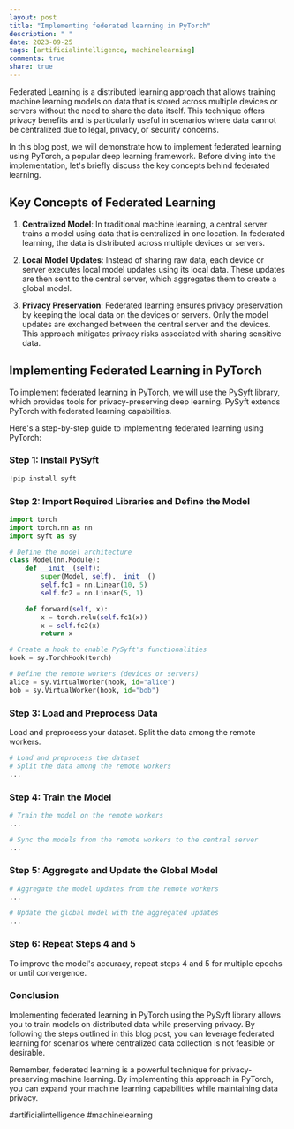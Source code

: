 ```yaml
---
layout: post
title: "Implementing federated learning in PyTorch"
description: " "
date: 2023-09-25
tags: [artificialintelligence, machinelearning]
comments: true
share: true
---
```


Federated Learning is a distributed learning approach that allows training machine learning models on data that is stored across multiple devices or servers without the need to share the data itself. This technique offers privacy benefits and is particularly useful in scenarios where data cannot be centralized due to legal, privacy, or security concerns.

In this blog post, we will demonstrate how to implement federated learning using PyTorch, a popular deep learning framework. Before diving into the implementation, let's briefly discuss the key concepts behind federated learning.

## Key Concepts of Federated Learning

1. **Centralized Model**: In traditional machine learning, a central server trains a model using data that is centralized in one location. In federated learning, the data is distributed across multiple devices or servers.

2. **Local Model Updates**: Instead of sharing raw data, each device or server executes local model updates using its local data. These updates are then sent to the central server, which aggregates them to create a global model.

3. **Privacy Preservation**: Federated learning ensures privacy preservation by keeping the local data on the devices or servers. Only the model updates are exchanged between the central server and the devices. This approach mitigates privacy risks associated with sharing sensitive data.

## Implementing Federated Learning in PyTorch

To implement federated learning in PyTorch, we will use the PySyft library, which provides tools for privacy-preserving deep learning. PySyft extends PyTorch with federated learning capabilities.

Here's a step-by-step guide to implementing federated learning using PyTorch:

### Step 1: Install PySyft

```python
!pip install syft
```

### Step 2: Import Required Libraries and Define the Model

```python
import torch
import torch.nn as nn
import syft as sy

# Define the model architecture
class Model(nn.Module):
    def __init__(self):
        super(Model, self).__init__()
        self.fc1 = nn.Linear(10, 5)
        self.fc2 = nn.Linear(5, 1)

    def forward(self, x):
        x = torch.relu(self.fc1(x))
        x = self.fc2(x)
        return x

# Create a hook to enable PySyft's functionalities
hook = sy.TorchHook(torch)

# Define the remote workers (devices or servers)
alice = sy.VirtualWorker(hook, id="alice")
bob = sy.VirtualWorker(hook, id="bob")
```

### Step 3: Load and Preprocess Data

Load and preprocess your dataset. Split the data among the remote workers.

```python
# Load and preprocess the dataset
# Split the data among the remote workers
...
```

### Step 4: Train the Model

```python
# Train the model on the remote workers
...

# Sync the models from the remote workers to the central server
...
```

### Step 5: Aggregate and Update the Global Model

```python
# Aggregate the model updates from the remote workers
...

# Update the global model with the aggregated updates
...
```

### Step 6: Repeat Steps 4 and 5

To improve the model's accuracy, repeat steps 4 and 5 for multiple epochs or until convergence.

### Conclusion

Implementing federated learning in PyTorch using the PySyft library allows you to train models on distributed data while preserving privacy. By following the steps outlined in this blog post, you can leverage federated learning for scenarios where centralized data collection is not feasible or desirable.

Remember, federated learning is a powerful technique for privacy-preserving machine learning. By implementing this approach in PyTorch, you can expand your machine learning capabilities while maintaining data privacy.

#artificialintelligence #machinelearning